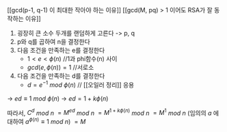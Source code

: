 [[gcd(p-1, q-1) 이 최대한 작아야 하는 이유]]
[[gcd(M, pq) > 1 이어도 RSA가 잘 동작하는 이유]]
1. 굉장히 큰 소수 두개를 랜덤하게 고른다 -> p, q
2. p와 q를 곱하여 n을 결정한다
3. 다음 조건을 만족하는 e를 결정한다
	-  $1 < e < \phi(n)$                    //1과 phi함수(n) 사이
	- $gcd(e, \phi(n)) = 1$                //서로소
4. 다음 조건을 만족하는 d를 결정한다
	- $d = e^{-1}$ $mod$ $\phi(n)$              // [[오일러 정리]] 응용



 
-> $ed \equiv 1$ $mod$ $\phi(n)$
-> $ed = 1 + k\phi(n)$

따라서,
$C^d$ $mod$ $n$ 
$= M^{ed}$ $mod$ $n$
$= M^{1 + k\phi(n)}$ $mod$ $n$
$= M^1$ $mod$ $n$                    (임의의 $a$ 에 대하여 $a^{\phi(n)} \equiv 1$ $mod$ $n$)
$= M$


